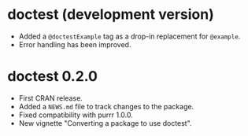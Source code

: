 # doctest (development version)

* Added a `@doctestExample` tag as a drop-in replacement for `@example`.
* Error handling has been improved.

# doctest 0.2.0

* First CRAN release.
* Added a `NEWS.md` file to track changes to the package.
* Fixed compatibility with purrr 1.0.0.
* New vignette "Converting a package to use doctest".
